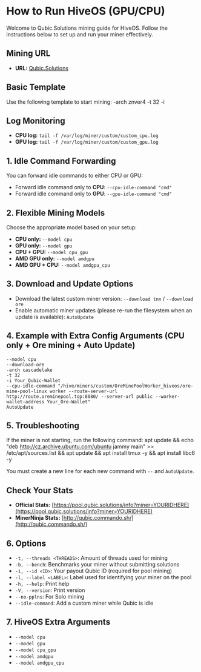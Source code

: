 # How to Run HiveOS (GPU/CPU)

Welcome to Qubic.Solutions mining guide for HiveOS. Follow the instructions below to set up and run your miner effectively.

## **Mining URL**
- **URL:** [Qubic.Solutions](https://qubic.solutions)

## **Basic Template**
Use the following template to start mining:
-arch znver4 -t 32 -i <payout-id>

## **Log Monitoring**
- **CPU log:** `tail -f /var/log/miner/custom/custom_cpu.log`
- **GPU log:** `tail -f /var/log/miner/custom/custom_gpu.log`

## **1. Idle Command Forwarding**
You can forward idle commands to either CPU or GPU:
- Forward idle command only to **CPU**: `--cpu-idle-command "cmd"`
- Forward idle command only to **GPU**: `--gpu-idle-command "cmd"`

## **2. Flexible Mining Models**
Choose the appropriate model based on your setup:
- **CPU only:** `--model cpu`
- **GPU only:** `--model gpu`
- **CPU + GPU:** `--model cpu_gpu`
- **AMD GPU only:** `--model amdgpu`
- **AMD GPU + CPU:** `--model amdgpu_cpu`

## **3. Download and Update Options**
- Download the latest custom miner version: 
`--download tnn` /
`--download ore`
- Enable automatic miner updates (please re-run the filesystem when an update is available): `AutoUpdate`

## **4. Example with Extra Config Arguments (CPU only + Ore mining + Auto Update)**
```
--model cpu
--download-ore
-arch cascadelake
-t 32
-i Your_Qubic-Wallet
--cpu-idle-command "/hive/miners/custom/OreMinePoolWorker_hiveos/ore-mine-pool-linux worker --route-server-url http://route.oreminepool.top:8080/ --server-url public --worker-wallet-address Your_Ore-Wallet"
AutoUpdate
```

## **5. Troubleshooting**
If the miner is not starting, run the following command:
apt update && echo "deb http://cz.archive.ubuntu.com/ubuntu jammy main" >> /etc/apt/sources.list && apt update && apt install tmux -y && apt install libc6 -y

You must create a new line for each new command with `--` and `AutoUpdate`.

## **Check Your Stats**
- **Official Stats:** [https://pool.qubic.solutions/info?miner=YOURIDHERE](https://pool.qubic.solutions/info?miner=YOURIDHERE)
- **MinerNinja Stats:** [http://qubic.commando.sh/](http://qubic.commando.sh/)

## **6. Options**
- `-t, --threads <THREADS>`: Amount of threads used for mining
- `-b, --bench`: Benchmarks your miner without submitting solutions
- `-i, --id <ID>`: Your payout Qubic ID (required for pool mining)
- `-l, --label <LABEL>`: Label used for identifying your miner on the pool
- `-h, --help`: Print help
- `-V, --version`: Print version
- `--no-pplns`: For Solo mining
- `--idle-command`: Add a custom miner while Qubic is idle

## **7. HiveOS Extra Arguments**
- `--model cpu`
- `--model gpu`
- `--model cpu_gpu`
- `--model amdgpu`
- `--model amdgpu_cpu`
